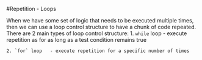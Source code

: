 #Repetition - Loops

When we have some set of logic that needs to be executed multiple times, then we can use a loop control structure to have a chunk of code repeated.  There are 2 main types of loop control structure:
    1. `while` loop - execute repetition as for as long as a test condition remains true
    
    2. `for` loop   - execute repetition for a specific number of times
    
    

